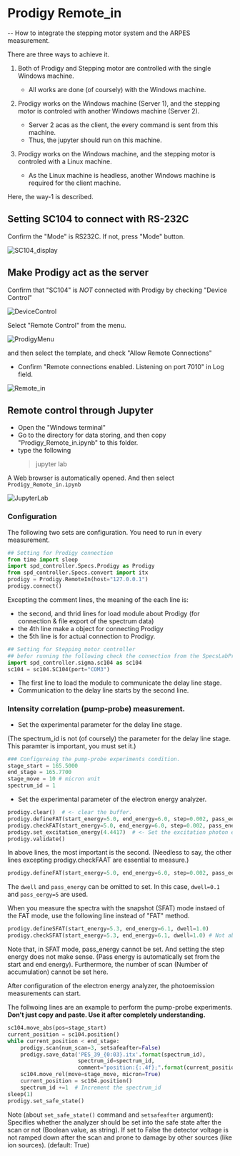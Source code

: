 # Prodigy Remote_in

-- How to integrate the stepping motor system and the ARPES measurement.

There are three ways to achieve it.

1. Both of Prodigy and Stepping motor are controlled with the single Windows machine.

   - All works are done (of coursely) with the Windows machine.

2. Prodigy works on the Windows machine (Server 1), and the stepping motor is controled with another Windows machine (Server 2).

   - Server 2 acas as the client, the every command is sent from this machine.
   - Thus, the jupyter should run on this machine.

3. Prodigy works on the Windows machine, and the stepping motor is controled with a Linux machine.

   - As the Linux machine is headless, another Windows machine is required for the client machine.

Here, the way-1 is described.

<!-- ![NetworkConfiguration](./DigramPumpProbeSetup.png)

Fig: The diagram of the way-3.
-->

## Setting SC104 to connect with RS-232C

Confirm the "Mode" is RS232C. If not, press "Mode" button.

![SC104_display](./SC104_controller_display.png)

## Make Prodigy act as the server

Confirm that "SC104" is _NOT_ connected with Prodigy by checking "Device Control"

![DeviceControl](./ProdigyDeviceControl.png)

Select "Remote Control" from the menu.

![ProdigyMenu](./ProdigyMenu.png)

and then select the template, and check "Allow Remote Connections"

- Confirm "Remote connections enabled. Listening on port 7010" in Log field.

![Remote_in](./ProdigyRemote_in.png)

## Remote control through Jupyter

- Open the "Windows terminal"
- Go to the directory for data storing, and then copy "Prodigy_Remote_in.ipynb" to this folder.
- type the following
  > jupyter lab

A Web browser is automatically opened. And then select `Prodigy_Remote_in.ipynb`

![JupyterLab](./SS_Jupyter.png)

### Configuration

The following two sets are configuration. You need to run in every measurement.

```python
## Setting for Prodigy connection
from time import sleep
import spd_controller.Specs.Prodigy as Prodigy
from spd_controller.Specs.convert import itx
prodigy = Prodigy.RemoteIn(host="127.0.0.1")
prodigy.connect()
```

Excepting the comment lines, the meaning of the each line is:

- the second, and thrid lines for load module about Prodigy (for connection & file export of the spectrum data)
- the 4th line make a object for connecting Prodigy
- the 5th line is for actual connection to Prodigy.

```python
## Setting for Stepping motor controller
## befor running the following check the connection from the SpecsLabProdigy is off.
import spd_controller.sigma.sc104 as sc104
sc104 = sc104.SC104(port="COM3")
```

- The first line to load the module to communicate the delay line stage.
- Communication to the delay line starts by the second line.

### Intensity correlation (pump-probe) measurement.

- Set the experimental parameter for the delay line stage.

(The spectrum_id is not (of coursely) the parameter for the delay line stage. This paramter is important, you must set it.)

```python
### Configureing the pump-probe experiments condition.
stage_start = 165.5000
end_stage = 165.7700
stage_move = 10 # micron unit
spectrum_id = 1
```

- Set the experimental parameter of the electron energy analyzer.

```python
prodigy.clear()  # <- clear the buffer.
prodigy.defineFAT(start_energy=5.0, end_energy=6.0, step=0.002, pass_eenrgy=5, dwell=.1)
prodigy.checkFAT(start_energy=5.0, end_energy=6.0, step=0.002, pass_energy=5, dwell=.1)  # Not absolutely required.
prodigy.set_excitation_energy(4.4417)  # <- Set the excitation photon energy
prodigy.validate()
```

In above lines, the most important is the second.
(Needless to say, the other lines excepting prodigy.checkFAAT are essential to measure.)

```python
prodigy.defineFAT(start_energy=5.0, end_energy=6.0, step=0.002, pass_eenrgy=5, dwell=.1)
```

The `dwell` and `pass_energy` can be omitted to set.
In this case, `dwell=0.1` and `pass_eergy=5` are used.

When you measure the spectra with the snapshot (SFAT) mode instaed of the FAT mode, use the following line instead of "FAT" method.

```python
prodigy.defineSFAT(start_energy=5.3, end_energy=6.1, dwell=1.0)
prodigy.checkSFAT(start_energy=5.3, end_energy=6.1, dwell=1.0) # Not absolutely required.
```

Note that, in SFAT mode, pass_energy cannot be set. And setting the step energy does not make sense.
(Pass energy is automatically set from the start and end energy). Furthermore, the number of scan (Number of accumulation) cannot be set here.

After configuration of the electron energy analyzer, the photoemission measurements can start.

The follwoing lines are an example to perform the pump-probe experiments.
**Don't just copy and paste. Use it after completely understanding.**

```python
sc104.move_abs(pos=stage_start)
current_position = sc104.position()
while current_position < end_stage:
    prodigy.scan(num_scan=3, setsafeafter=False)
    prodigy.save_data('PES_39_{0:03}.itx'.format(spectrum_id),
                      spectrum_id=spectrum_id,
                      comment="position:{:.4f};".format(current_position), measure_mode="FAT")
    sc104.move_rel(move=stage_move, micron=True)
    current_position = sc104.position()
    spectrum_id +=1  # Increment the spectrum_id
sleep(1)
prodigy.set_safe_state()
```

Note (about `set_safe_state()` command and `setsafeafter` argument):
Specifies whether the analyzer should be set into the safe state after the scan or not (Boolean value, as string).
If set to False the detector voltage is not ramped down after the scan and prone to damage by other sources (like ion sources). (default: True)

<!--
The below is for way-3.

## 0. Step zero: To control with jupyter from the client machine.

### Setting the server

Execut below on the server 2 (Linux).

```
# jupyter notebook password
```

The hash is automatically saved in `.jupyter/jupyter_notebook_config.json`

### Execute Jupyter Notebook

Execute below on the server.

```
# jupyter notebook --ip="*" --no-browser
```

###

- On the client machine, access `http://[IP address of the server]:8888`.
- jupyter notebook appear in the web browser.

## 1. Prodigy size preparation.

Note: Calibration file cannot be changed with remote-in.

## 2. Run jupyter notebook from the client PC.

-->
